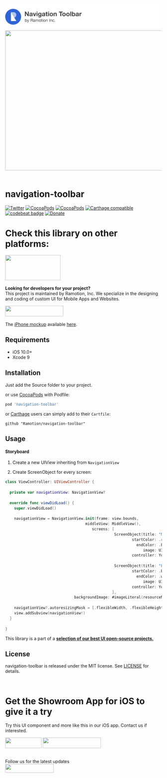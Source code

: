 ![header](./header.png)
<img src="https://github.com/vladiram/navigation-toolbar/blob/master/iOS-Navigation-Toolbar-1x.gif" width="600" height="450" />
<br><br/>


# navigation-toolbar
[![Twitter](https://img.shields.io/badge/Twitter-@Ramotion-blue.svg?style=flat)](http://twitter.com/Ramotion)
[![CocoaPods](https://img.shields.io/cocoapods/p/navigation-toolbar.svg)](https://cocoapods.org/pods/Navigation-Toolbar)
[![CocoaPods](https://img.shields.io/cocoapods/v/navigation-toolbar.svg)](http://cocoapods.org/pods/Navigation-Toolbar)
[![Carthage compatible](https://img.shields.io/badge/Carthage-compatible-4BC51D.svg?style=flat)](https://github.com/Ramotion/navigation-toolbar)
[![codebeat badge](https://codebeat.co/badges/9460af06-c0f9-4063-8bb5-a802136d3cbf)](https://codebeat.co/projects/github-com-ramotion-navigation-toolbar-master)
[![Donate](https://img.shields.io/badge/Donate-PayPal-blue.svg)](https://paypal.me/Ramotion)

# Check this library on other platforms:
<a href="https://github.com/Ramotion/navigation-toolbar-android">
<img src="https://github.com/Ramotion/navigation-stack/raw/master/Android_Kotlin@2x.png" width="178" height="81"></a>

**Looking for developers for your project?**<br>
This project is maintained by Ramotion, Inc. We specialize in the designing and coding of custom UI for Mobile Apps and Websites.

<a href="mailto:alex.a@ramotion.com?subject=Project%20inquiry%20from%20Github">
<img src="https://github.com/ramotion/gliding-collection/raw/master/contact_our_team@2x.png" width="187" height="34"></a> <br>

The [iPhone mockup](https://store.ramotion.com/product/iphone-x-clay-mockups?utm_source=gthb&utm_medium=special&utm_campaign=navigation-toolbar) available [here](https://store.ramotion.com?utm_source=gthb&utm_medium=special&utm_campaign=navigation-toolbar).

## Requirements

- iOS 10.0+
- Xcode 9

## Installation

Just add the Source folder to your project.

or use [CocoaPods](https://cocoapods.org) with Podfile:

``` ruby
pod 'navigation-toolbar'
```

or [Carthage](https://github.com/Carthage/Carthage) users can simply add to their `Cartfile`:
```
github "Ramotion/navigation-toolbar"
```

## Usage

#### Storyboard

1) Create a new UIView inheriting from ```NavigationView```

2) Create ScreenObject for every screen:

``` swift
class ViewController: UIViewController {

  private var navigationView: NavigationView?

  override func viewDidLoad() {
    super.viewDidLoad()

    navigationView = NavigationView.init(frame: view.bounds,
                                    middleView: MiddleView(),
                                       screens: [
                                                 ScreenObject(title: "MUSIC",
                                                         startColor: .red,
                                                           endColor: .blue,
                                                              image: UIImage(named : "image1")!,
                                                         controller: YourFirstViewController()),
                                                         
                                                 ScreenObject(title: "EDUCATION",
                                                         startColor: .black,
                                                           endColor: .white,
                                                              image: UIImage(named : "image2")!,
                                                         controller: YourSecondViewController()),
                                                ],
                               backgroundImage: #imageLiteral(resourceName: "background"))
                               
    navigationView?.autoresizingMask = [.flexibleWidth, .flexibleHeight]
    view.addSubview(navigationView!)
  }
  
}
```


This library is a part of a <a href="https://github.com/Ramotion/swift-ui-animation-components-and-libraries"><b>selection of our best UI open-source projects.</b></a>

## License

navigation-toolbar is released under the MIT license.
See [LICENSE](./LICENSE) for details.

<br>

# Get the Showroom App for iOS to give it a try
Try this UI component and more like this in our iOS app. Contact us if interested.

<a href="https://itunes.apple.com/app/apple-store/id1182360240?pt=550053&ct=navigation-toolbar&mt=8" >
<img src="https://github.com/ramotion/gliding-collection/raw/master/app_store@2x.png" width="117" height="34"></a>

<a href="mailto:alex.a@ramotion.com?subject=Project%20inquiry%20from%20Github">
<img src="https://github.com/ramotion/gliding-collection/raw/master/contact_our_team@2x.png" width="187" height="34"></a>
<br>
<br>

Follow us for the latest updates<br>
<a href="https://goo.gl/rPFpid" >
<img src="https://i.imgur.com/ziSqeSo.png/" width="156" height="28"></a>
